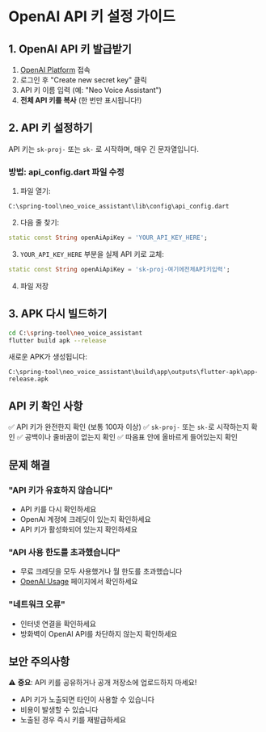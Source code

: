 # OpenAI API 키 설정 가이드

## 1. OpenAI API 키 발급받기

1. [OpenAI Platform](https://platform.openai.com/api-keys) 접속
2. 로그인 후 "Create new secret key" 클릭
3. API 키 이름 입력 (예: "Neo Voice Assistant")
4. **전체 API 키를 복사** (한 번만 표시됩니다!)

## 2. API 키 설정하기

API 키는 `sk-proj-` 또는 `sk-` 로 시작하며, 매우 긴 문자열입니다.

### 방법: api_config.dart 파일 수정

1. 파일 열기:
```
C:\spring-tool\neo_voice_assistant\lib\config\api_config.dart
```

2. 다음 줄 찾기:
```dart
static const String openAiApiKey = 'YOUR_API_KEY_HERE';
```

3. `YOUR_API_KEY_HERE` 부분을 실제 API 키로 교체:
```dart
static const String openAiApiKey = 'sk-proj-여기에전체API키입력';
```

4. 파일 저장

## 3. APK 다시 빌드하기

```bash
cd C:\spring-tool\neo_voice_assistant
flutter build apk --release
```

새로운 APK가 생성됩니다:
```
C:\spring-tool\neo_voice_assistant\build\app\outputs\flutter-apk\app-release.apk
```

## API 키 확인 사항

✅ API 키가 완전한지 확인 (보통 100자 이상)
✅ `sk-proj-` 또는 `sk-`로 시작하는지 확인
✅ 공백이나 줄바꿈이 없는지 확인
✅ 따옴표 안에 올바르게 들어있는지 확인

## 문제 해결

### "API 키가 유효하지 않습니다"
- API 키를 다시 확인하세요
- OpenAI 계정에 크레딧이 있는지 확인하세요
- API 키가 활성화되어 있는지 확인하세요

### "API 사용 한도를 초과했습니다"
- 무료 크레딧을 모두 사용했거나 월 한도를 초과했습니다
- [OpenAI Usage](https://platform.openai.com/usage) 페이지에서 확인하세요

### "네트워크 오류"
- 인터넷 연결을 확인하세요
- 방화벽이 OpenAI API를 차단하지 않는지 확인하세요

## 보안 주의사항

⚠️ **중요**: API 키를 공유하거나 공개 저장소에 업로드하지 마세요!
- API 키가 노출되면 타인이 사용할 수 있습니다
- 비용이 발생할 수 있습니다
- 노출된 경우 즉시 키를 재발급하세요
